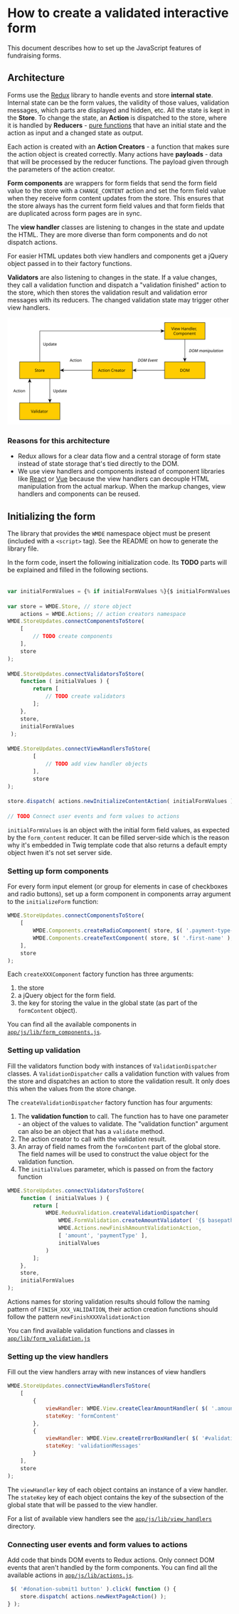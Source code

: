 # How to create a validated interactive form

This document describes how to set up the JavaScript features of fundraising forms.

## Architecture

Forms use the [Redux][redux] library to handle events and store **internal state**. Internal state can be the form values,
the validity of those values, validation messages, which parts are displayed and hidden, etc. All the state is kept in
the **Store**. To change the state, an **Action** is dispatched to the store, where it is handled by **Reducers** -
[pure functions][pure_function] that have an initial state and the action as input and a changed state as output.

Each action is created with an **Action Creators** - a function that makes sure the action object is created correctly. 
Many actions have **payloads** - data that will be processed by the reducer functions. The payload given through the parameters of the action creator.

**Form components** are wrappers for form fields that send the form field value to the store with a `CHANGE_CONTENT` action 
and set the form field value when they receive form content updates from the store. This ensures that the store always 
has the current form field values and that form fields that are duplicated across form pages are in sync.  

The **view handler** classes are listening to changes in the state and update the HTML. They are more diverse than 
form components and do not dispatch actions.

For easier HTML updates both view handlers and components get a jQuery object passed in to their factory functions.

**Validators** are also listening to changes in the state. If a value changes, they call a validation function and
dispatch a "validation finished" action to the store, which then stores the validation result and validation error
messages with its reducers. The changed validation state may trigger other view handlers.

![Data flow in the architecture](architecture.svg)

### Reasons for this architecture
- Redux allows for a clear data flow and a central storage of form state instead of state storage that's tied directly to the DOM.
- We use view handlers and components instead of component libraries like [React][react] or [Vue][vue] because the view handlers can
  decouple HTML manipulation from the actual markup. When the markup changes, view handlers and components can be reused.

## Initializing the form

The library that provides the `WMDE` namespace object must be present (included with a `<script>` tag). See the README on how to generate the library file.

In the form code, insert the following initialization code. Its **TODO** parts will be explained and filled in the following sections.

```JavaScript

var initialFormValues = {% if initialFormValues %}{$ initialFormValues|json_encode|raw $}{% else %}{}{% endif %};

var store = WMDE.Store, // store object
    actions = WMDE.Actions; // action creators namespace
WMDE.StoreUpdates.connectComponentsToStore(
    [
        // TODO create components
    ],
    store
);

WMDE.StoreUpdates.connectValidatorsToStore(
    function ( initialValues ) {
        return [
            // TODO create validators
        ];
    },
    store,
    initialFormValues
 );
         
WMDE.StoreUpdates.connectViewHandlersToStore(
        [
            // TODO add view handler objects
        ],
        store
);

store.dispatch( actions.newInitializeContentAction( initialFormValues ) );

// TODO Connect user events and form values to actions
```

`initialFormValues` is an object with the initial form field values, as expected by the `form_content` reducer.
It can be filled server-side which is the reason why it's embedded in Twig template code that also returns a default
empty object hwen it's not set server side.

### Setting up form components

For every form input element (or group for elements in case of checkboxes and radio buttons), set up a form component 
in components array argument to the `initializeForm` function:
 
```JavaScript
WMDE.StoreUpdates.connectComponentsToStore(
    [
        WMDE.Components.createRadioComponent( store, $( '.payment-type-select' ), 'paymentType' ),
        WMDE.Components.createTextComponent( store, $( '.first-name' ), 'firstName' )
    ],
    store
);
```

Each `createXXXComponent` factory function has three arguments:
1. the store
2. a jQuery object for the form field. 
3. the key for storing the value in the global state (as part of the `formContent` object).

You can find all the available components in [`app/js/lib/form_components.js`](../app/js/lib/form_components.js).

### Setting up validation

Fill the validators function body with instances of `ValidationDispatcher` classes. A `ValidationDispatcher` calls a validation function with values from the store and dispatches an action to store the validation result. It only does this when the values from the store change.

The `createValidationDispatcher` factory function has four arguments:

1. The **validation function** to call. The function has to have one parameter - an object of the values to validate. The "validation function" argument can also be an object that has a `validate` method.
2. The action creator to call with the validation result.
3. An array of field names from the `formContent` part of the global store. The field names will be used to construct the value object for the validation function.
4. The `initialValues` parameter, which is passed on from the factory function

```JavaScript
WMDE.StoreUpdates.connectValidatorsToStore(
    function ( initialValues ) {
        return [
            WMDE.ReduxValidation.createValidationDispatcher(
                WMDE.FormValidation.createAmountValidator( '{$ basepath $}/validate-amount' ),
                WMDE.Actions.newFinishAmountValidationAction,
                [ 'amount', 'paymentType' ],
                initialValues
            )
        ];
    },
    store,
    initialFormValues
);
```

Actions names for storing validation results should follow the naming pattern of `FINISH_XXX_VALIDATION`, 
their action creation functions should follow the pattern `newFinishXXXValidationAction`

You can find available validation functions and classes in [`app/lib/form_validation.js`](../app/lib/form_validation.js)

### Setting up the view handlers

Fill out the view handlers array with new instances of view handlers

```JavaScript
WMDE.StoreUpdates.connectViewHandlersToStore(
    [
        {
            viewHandler: WMDE.View.createClearAmountHandler( $( '.amount-select' ), $( '.amount-input' ) ),
            stateKey: 'formContent'
        },
        {
            viewHandler: WMDE.View.createErrorBoxHandler( $( '#validation-errors' ), { amount: 'Betrag' } ),
            stateKey: 'validationMessages'
        }
    ],
    store
);
```

The `viewHandler` key of each object contains an instance of a view handler. The `stateKey` key of each object contains the key of the subsection of the global state that will be passed to the view handler.

For a list of available view handlers see the [`app/js/lib/view_handlers`](../app/js/lib/view_handlers) directory.

### Connecting user events and form values to actions
Add code that binds DOM events to Redux actions. 
Only connect DOM events that aren't handled by the form components. You can find all the available actions in
[`app/js/lib/actions.js`](../app/js/lib/actions.js).

```JavaScript
 $( '#donation-submit1 button' ).click( function () {
    store.dispatch( actions.newNextPageAction() );
} );
```

[redux]: http://redux.js.org/
[pure_function]: https://en.wikipedia.org/wiki/Pure_function
[react]: https://facebook.github.io/react/
[vue]: http://vuejs.org/
